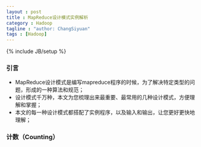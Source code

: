 ```yaml
---
layout : post
title : MapReduce设计模式实例解析
category : Hadoop
tagline : "author: ChangSiyuan"
tags : [Hadoop]
---
```

{% include JB/setup %}

### 引言
- MapReduce设计模式是编写mapreduce程序的时候，为了解决特定类型的问题，形成的一种算法和规范；
- 设计模式千万种，本文为您梳理出来最重要、最常用的几种设计模式，方便理解和掌握；
- 本文的每一种设计模式都搭配了实例程序，以及输入和输出，让您更好更快地理解；

### 计数（Counting）
